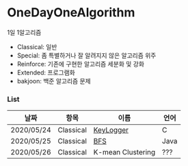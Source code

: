 # OneDayOneAlgorithm
1일 1알고리즘

* Classical: 일반
* Special: 좀 특별하거나 잘 알려지지 않은 알고리즘 위주
* Reinforce: 기존에 구현한 알고리즘 세분화 및 강화
* Extended: 프로그램화
* bakjoon: 백준 알고리즘 문제
### List
|날짜|항목|이름|언어|
|----|----|----|---|
|2020/05/24|Classical|[KeyLogger](https://github.com/Re-Coma/OneDayOneAlgorithm/tree/master/Classic/KeyLogger)|C|
|2020/05/25|Classical|[BFS](https://github.com/Re-Coma/OneDayOneAlgorithm/tree/master/Classic/bfs/java)|Java|
|2020/05/26|Classical|K-mean Clustering|???|
